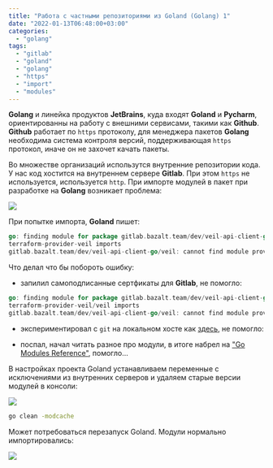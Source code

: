 ```yaml
---
title: "Работа с частными репозиториями из Goland (Golang) 1"
date: "2022-01-13T06:48:00+03:00"
categories: 
  - "golang"
tags: 
  - "gitlab"
  - "goland"
  - "golang"
  - "https"
  - "import"
  - "modules"
---
```

**Golang** и линейка продуктов **JetBrains**, куда входят **Goland** и **Pycharm**, ориентированны на работу с внешними сервисами, такими как **Github**.
**Github** работает по `https` протоколу, для менеджера пакетов **Golang** необходима система контроля версий, поддерживающая `https` протокол, иначе он не захочет качать пакеты.
<!--more-->
Во множестве организаций использутся внутренние репозитории кода. У нас код хостится на внутреннем сервере **Gitlab**.
При этом `https` не используется, используется `http`. При импорте модулей в пакет при разработке на **Golang** возникает проблема:

![](/images/2022/01/golang_https1.png)

При попытке импорта, **Goland** пишет:

```go
go: finding module for package gitlab.bazalt.team/dev/veil-api-client-go/veil
terraform-provider-veil imports
gitlab.bazalt.team/dev/veil-api-client-go/veil: cannot find module providing package gitlab.bazalt.team/dev/veil-api-client-go/veil: unrecognized import path "gitlab.bazalt.team/dev/veil-api-client-go/veil": https fetch: Get "https://gitlab.bazalt.team/dev/veil-api-client-go/veil?go-get=1": dial tcp 192.168.14.215:443: connect: connection refused
```

Что делал что бы побороть ошибку:

* запилил самоподписанные сертфикаты для **Gitlab**, не помогло:

```go
go: finding module for package gitlab.bazalt.team/dev/veil-api-client-go/veil
terraform-provider-veil/veil imports
gitlab.bazalt.team/dev/veil-api-client-go/veil: cannot find module providing package gitlab.bazalt.team/dev/veil-api-client-go/veil: unrecognized import path "gitlab.bazalt.team/dev/veil-api-client-go/veil": https fetch: Get "https://gitlab.bazalt.team/dev/veil-api-client-go/veil?go-get=1": x509: certificate signed by unknown authority

```

* экспериментировал с `git` на локальном хосте как [здесь](https://stackoverflow.com/questions/29707689/how-to-use-go-with-a-private-gitlab-repo), не помогло:

* поспал, начал читать разное про модули, в итоге набрел на ["Go Modules Reference"](https://go.dev/ref/mod#environment-variables), помогло...

В настройках проекта Goland устанавливаем переменные с исключениями из внутренних серверов и удаляем старые версии модулей в консоли:

![](/images/2022/01/golang_settings.png)

```bash
go clean -modcache
```

Может потребоваться перезапуск Goland. Модули нормально импортировались:

![](/images/2022/01/golang_https2.png)
